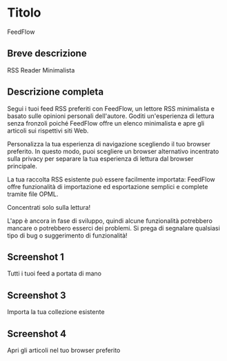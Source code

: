 # Titolo

FeedFlow

## Breve descrizione

RSS Reader Minimalista

## Descrizione completa

Segui i tuoi feed RSS preferiti con FeedFlow, un lettore RSS minimalista e
basato sulle opinioni personali dell'autore. Goditi un'esperienza di lettura
senza fronzoli poiché FeedFlow offre un elenco minimalista e apre gli articoli
sui rispettivi siti Web.

Personalizza la tua esperienza di navigazione scegliendo il tuo browser
preferito. In questo modo, puoi scegliere un browser alternativo incentrato
sulla privacy per separare la tua esperienza di lettura dal browser principale.

La tua raccolta RSS esistente può essere facilmente importata: FeedFlow offre
funzionalità di importazione ed esportazione semplici e complete tramite file
OPML.

Concentrati solo sulla lettura!

L'app è ancora in fase di sviluppo, quindi alcune funzionalità potrebbero
mancare o potrebbero esserci dei problemi. Si prega di segnalare qualsiasi tipo
di bug o suggerimento di funzionalità!

## Screenshot 1

Tutti i tuoi feed a portata di mano

## Screenshot 3

Importa la tua collezione esistente

## Screenshot 4

Apri gli articoli nel tuo browser preferito
